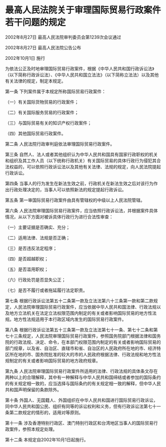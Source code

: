 # 最高人民法院关于审理国际贸易行政案件若干问题的规定

2002年8月27日 最高人民法院审判委员会第1239次会议通过

2002年8月27日 最高人民法院公告公布

2002年10月1日 施行



为依法公正及时地审理国际贸易行政案件，根据《中华人民共和国行政诉讼法》（以下简称行政诉讼法）、《中华人民共和国立法法》（以下简称立法法）以及其他有关法律的规定，制定本规定。

第一条 下列案件属于本规定所称国际贸易行政案件：

（一）有关国际货物贸易的行政案件；

（二）有关国际服务贸易的行政案件；

（三）与国际贸易有关的知识产权行政案件；

（四）其他国际贸易行政案件。

第二条 人民法院行政审判庭依法审理国际贸易行政案件。

第三条 自然人、法人或者其他组织认为中华人民共和国具有国家行政职权的机关和组织及其工作人员（以下统称行政机关）有关国际贸易的具体行政行为侵犯其合法权益的，可以依照行政诉讼法以及其他有关法律、法规的规定，向人民法院提起行政诉讼。

第四条 当事人的行为发生在新法生效之前，行政机关在新法生效之后对该行为作出行政处理决定的，当事人可以依照新法的规定提起行政诉讼。

第五条 第一审国际贸易行政案件由具有管辖权的中级以上人民法院管辖。

第六条 人民法院审理国际贸易行政案件，应当依照行政诉讼法，并根据案件具体情况，从以下方面对被诉具体行政行为进行合法性审查：

（一）主要证据是否确实、充分；

（二）适用法律、法规是否正确；

（三）是否违反法定程序；

（四）是否超越职权；

（五）是否滥用职权；

（六）行政处罚是否显失公正；

（七）是否不履行或者拖延履行法定职责。

第七条 根据行政诉讼法第五十二条第一款及立法法第六十三条第一款和第二款规定，人民法院审理国际贸易行政案件，应当依据中华人民共和国法律、行政法规以及地方立法机关在法定立法权限范围内制定的有关或者影响国际贸易的地方性法规。地方性法规适用于本行政区域内发生的国际贸易行政案件。

第八条 根据行政诉讼法第五十三条第一款及立法法第七十一条、第七十二条和第七十三条规定，人民法院审理国际贸易行政案件，参照国务院部门根据法律和国务院的行政法规、决定、命令，在本部门权限范围内制定的有关或者影响国际贸易的部门规章，以及省、自治区、直辖市和省、自治区的人民政府所在地的市、经济特区所在地的市、国务院批准的较大的市的人民政府根据法律、行政法规和地方性法规制定的有关或者影响国际贸易的地方政府规章。

第九条 人民法院审理国际贸易行政案件所适用的法律、行政法规的具体条文存在两种以上的合理解释，其中有一种解释与中华人民共和国缔结或者参加的国际条约的有关规定相一致的，应当选择与国际条约的有关规定相一致的解释，但中华人民共和国声明保留的条款除外。

第十条 外国人、无国籍人、外国组织在中华人民共和国进行国际贸易行政诉讼，同中华人民共和国公民、组织有同等的诉讼权利和义务，但有行政诉讼法第七十一条第二款规定的情形的，适用对等原则。

第十一条 涉及香港特别行政区、澳门特别行政区和台湾地区当事人的国际贸易行政案件，参照本规定处理。

第十二条 本规定自2002年10月1日起施行。